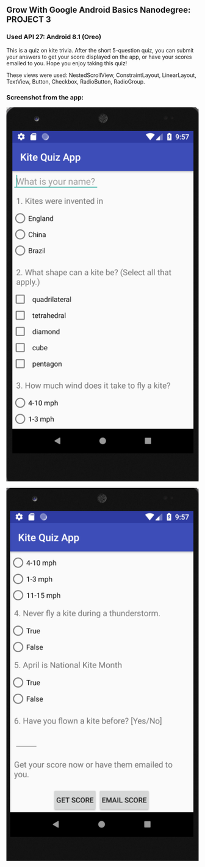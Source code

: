 ## Grow With Google Android Basics Nanodegree: PROJECT 3
### Used API 27: Android 8.1 (Oreo)
This is a quiz on kite trivia. After the short 5-question quiz, you can submit your answers to get your score displayed on the app, or have your scores emailed to you.  Hope you enjoy taking this quiz!

These views were used: NestedScrollView, ConstraintLayout, LinearLayout, TextView, Button, Checkbox, RadioButton, RadioGroup.

### Screenshot from the app:
![alt text](https://github.com/susanas/KiteQuizApp/blob/master/KiteQuizApp-new1.png)

![alt text](https://github.com/susanas/KiteQuizApp/blob/master/KiteQuizApp-new2.png)

